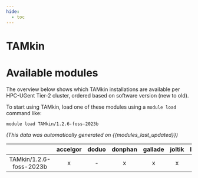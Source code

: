 ```yaml
---
hide:
  - toc
---
```


TAMkin
======

# Available modules


The overview below shows which TAMkin installations are available per HPC-UGent Tier-2 cluster, ordered based on software version (new to old).

To start using TAMkin, load one of these modules using a `module load` command like:

```shell
module load TAMkin/1.2.6-foss-2023b
```

*(This data was automatically generated on {{modules_last_updated}})*

| |accelgor|doduo|donphan|gallade|joltik|litleo|shinx|
| :---: | :---: | :---: | :---: | :---: | :---: | :---: | :---: |
|TAMkin/1.2.6-foss-2023b|x|-|x|x|x|x|x|
